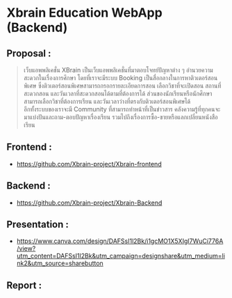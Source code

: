 # Xbrain Education WebApp (Backend)

## Proposal : 
>เว็บแอพพลิเคชั่น XBrain เป็นเว็บแอพพลิเคชั่นที่มาตอบโจทย์ปัญหาต่าง ๆ อำนวยความสะดวกในเรื่องการศึกษา โดยที่เราจะมีระบบ Booking เป็นสื่อกลางในการหาติวเตอร์สอนพิเศษ ซึ่งติวเตอร์สอนพิเศษสามารถกรอกรายละเอียดการสอน เลือกวิชาที่จะเปิดสอน สถานที่สะดวกสอน และวันเวลาที่สะดวกสอนได้ตามที่ต้องการได้ ส่วนของนักเรียนหรือนักศึกษาสามารถเลือกวิชาที่ต้องการเรียน และวันเวลาว่างที่ตรงกับติวเตอร์สอนพิเศษได้
<br /> อีกทั้งระบบของเราจะมี Community ที่สามารถทำหน้าที่เป็นข่าวสาร คลังความรู้ที่ทุกคนจะมาแบ่งปันและถาม-ตอบปัญหาเรื่องเรียน รวมไปถึงเรื่องการซื้อ-ขายหรือแลกเปลี่ยนหนังสือเรียน

## Frontend : 
* https://github.com/Xbrain-project/Xbrain-frontend

## Backend :
* https://github.com/Xbrain-project/Xbrain-Backend

## Presentation :
* https://www.canva.com/design/DAFSsI1l2Bk/i1gcMO1X5XIgI7WuCi776A/view?utm_content=DAFSsI1l2Bk&utm_campaign=designshare&utm_medium=link2&utm_source=sharebutton

## Report :
